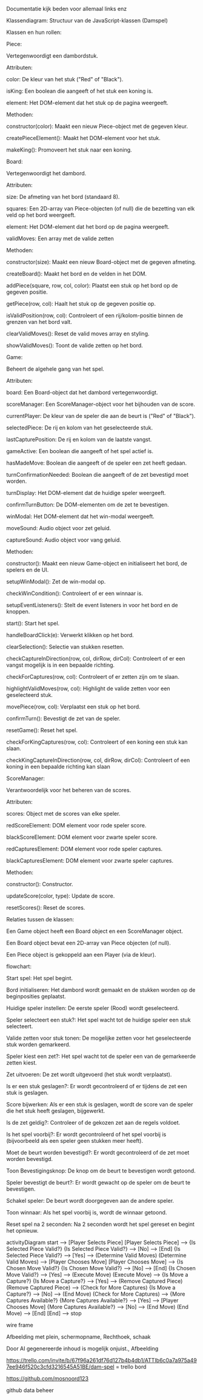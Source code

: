 Documentatie kijk beden voor allemaal links enz 

Klassendiagram: Structuur van de JavaScript-klassen (Damspel) 

Klassen en hun rollen: 

Piece: 

Vertegenwoordigt een dambordstuk. 

Attributen: 

color: De kleur van het stuk ("Red" of "Black"). 

isKing: Een boolean die aangeeft of het stuk een koning is. 

element: Het DOM-element dat het stuk op de pagina weergeeft. 

Methoden: 

constructor(color): Maakt een nieuw Piece-object met de gegeven kleur. 

createPieceElement(): Maakt het DOM-element voor het stuk. 

makeKing(): Promoveert het stuk naar een koning. 

Board: 

Vertegenwoordigt het dambord. 

Attributen: 

size: De afmeting van het bord (standaard 8). 

squares: Een 2D-array van Piece-objecten (of null) die de bezetting van elk veld op het bord weergeeft. 

element: Het DOM-element dat het bord op de pagina weergeeft. 

validMoves: Een array met de valide zetten 

Methoden: 

constructor(size): Maakt een nieuw Board-object met de gegeven afmeting. 

createBoard(): Maakt het bord en de velden in het DOM. 

addPiece(square, row, col, color): Plaatst een stuk op het bord op de gegeven positie. 

getPiece(row, col): Haalt het stuk op de gegeven positie op. 

isValidPosition(row, col): Controleert of een rij/kolom-positie binnen de grenzen van het bord valt. 

clearValidMoves(): Reset de valid moves array en styling. 

showValidMoves(): Toont de valide zetten op het bord. 

Game: 

Beheert de algehele gang van het spel. 

Attributen: 

board: Een Board-object dat het dambord vertegenwoordigt. 

scoreManager: Een ScoreManager-object voor het bijhouden van de score. 

currentPlayer: De kleur van de speler die aan de beurt is ("Red" of "Black"). 

selectedPiece: De rij en kolom van het geselecteerde stuk. 

lastCapturePosition: De rij en kolom van de laatste vangst. 

gameActive: Een boolean die aangeeft of het spel actief is. 

hasMadeMove: Boolean die aangeeft of de speler een zet heeft gedaan. 

turnConfirmationNeeded: Boolean die aangeeft of de zet bevestigd moet worden. 

turnDisplay: Het DOM-element dat de huidige speler weergeeft. 

confirmTurnButton: De DOM-elementen om de zet te bevestigen. 

winModal: Het DOM-element dat het win-modal weergeeft. 

moveSound: Audio object voor zet geluid. 

captureSound: Audio object voor vang geluid. 

Methoden: 

constructor(): Maakt een nieuw Game-object en initialiseert het bord, de spelers en de UI. 

setupWinModal(): Zet de win-modal op. 

checkWinCondition(): Controleert of er een winnaar is. 

setupEventListeners(): Stelt de event listeners in voor het bord en de knoppen. 

start(): Start het spel. 

handleBoardClick(e): Verwerkt klikken op het bord. 

clearSelection(): Selectie van stukken resetten. 

checkCaptureInDirection(row, col, dirRow, dirCol): Controleert of er een vangst mogelijk is in een bepaalde richting. 

checkForCaptures(row, col): Controleert of er zetten zijn om te slaan. 

highlightValidMoves(row, col): Highlight de valide zetten voor een geselecteerd stuk. 

movePiece(row, col): Verplaatst een stuk op het bord. 

confirmTurn(): Bevestigt de zet van de speler. 

resetGame(): Reset het spel. 

checkForKingCaptures(row, col): Controleert of een koning een stuk kan slaan. 

checkKingCaptureInDirection(row, col, dirRow, dirCol): Controleert of een koning in een bepaalde richting kan slaan 

ScoreManager: 

Verantwoordelijk voor het beheren van de scores. 

Attributen: 

scores: Object met de scores van elke speler. 

redScoreElement: DOM element voor rode speler score. 

blackScoreElement: DOM element voor zwarte speler score. 

redCapturesElement: DOM element voor rode speler captures. 

blackCapturesElement: DOM element voor zwarte speler captures. 

Methoden: 

constructor(): Constructor. 

updateScore(color, type): Update de score. 

resetScores(): Reset de scores. 

Relaties tussen de klassen: 

Een Game object heeft een Board object en een ScoreManager object. 

Een Board object bevat een 2D-array van Piece objecten (of null). 

Een Piece object is gekoppeld aan een Player (via de kleur). 

 

 

 

 

 

 

 

 

 

 

flowchart: 

Start spel: Het spel begint. 

Bord initialiseren: Het dambord wordt gemaakt en de stukken worden op de beginposities geplaatst. 

Huidige speler instellen: De eerste speler (Rood) wordt geselecteerd. 

Speler selecteert een stuk?: Het spel wacht tot de huidige speler een stuk selecteert. 

Valide zetten voor stuk tonen: De mogelijke zetten voor het geselecteerde stuk worden gemarkeerd. 

Speler kiest een zet?: Het spel wacht tot de speler een van de gemarkeerde zetten kiest. 

Zet uitvoeren: De zet wordt uitgevoerd (het stuk wordt verplaatst). 

Is er een stuk geslagen?: Er wordt gecontroleerd of er tijdens de zet een stuk is geslagen. 

Score bijwerken: Als er een stuk is geslagen, wordt de score van de speler die het stuk heeft geslagen, bijgewerkt. 

Is de zet geldig?: Controleer of de gekozen zet aan de regels voldoet. 

Is het spel voorbij?: Er wordt gecontroleerd of het spel voorbij is (bijvoorbeeld als een speler geen stukken meer heeft). 

Moet de beurt worden bevestigd?: Er wordt gecontroleerd of de zet moet worden bevestigd. 

Toon Bevestigingsknop: De knop om de beurt te bevestigen wordt getoond. 

Speler bevestigt de beurt?: Er wordt gewacht op de speler om de beurt te bevestigen. 

Schakel speler: De beurt wordt doorgegeven aan de andere speler. 

Toon winnaar: Als het spel voorbij is, wordt de winnaar getoond. 

Reset spel na 2 seconden: Na 2 seconden wordt het spel gereset en begint het opnieuw. 

activityDiagram start --> [Player Selects Piece] [Player Selects Piece] --> {Is Selected Piece Valid?} {Is Selected Piece Valid?} --> [No] --> [End] {Is Selected Piece Valid?} --> [Yes] --> (Determine Valid Moves) (Determine Valid Moves) --> [Player Chooses Move] [Player Chooses Move] --> {Is Chosen Move Valid?} {Is Chosen Move Valid?} --> [No] --> [End] {Is Chosen Move Valid?} --> [Yes] --> (Execute Move) (Execute Move) --> {Is Move a Capture?} {Is Move a Capture?} --> [Yes] --> (Remove Captured Piece) (Remove Captured Piece) --> (Check for More Captures) {Is Move a Capture?} --> [No] --> (End Move) (Check for More Captures) --> {More Captures Available?} {More Captures Available?} --> [Yes] --> [Player Chooses Move] {More Captures Available?} --> [No] --> (End Move) (End Move) --> [End] [End] --> stop 

 

wire frame  

Afbeelding met plein, schermopname, Rechthoek, schaak

Door AI gegenereerde inhoud is mogelijk onjuist., Afbeelding 

 

 

 

 

 

 

https://trello.com/invite/b/67f96a261df76d127b4b4db1/ATTIb6c0a7a975a497ee946f520c3cfd3216545A51BE/dam-spel = trello bord 

 

 https://github.com/mosnoord123    

 github data beheer 
